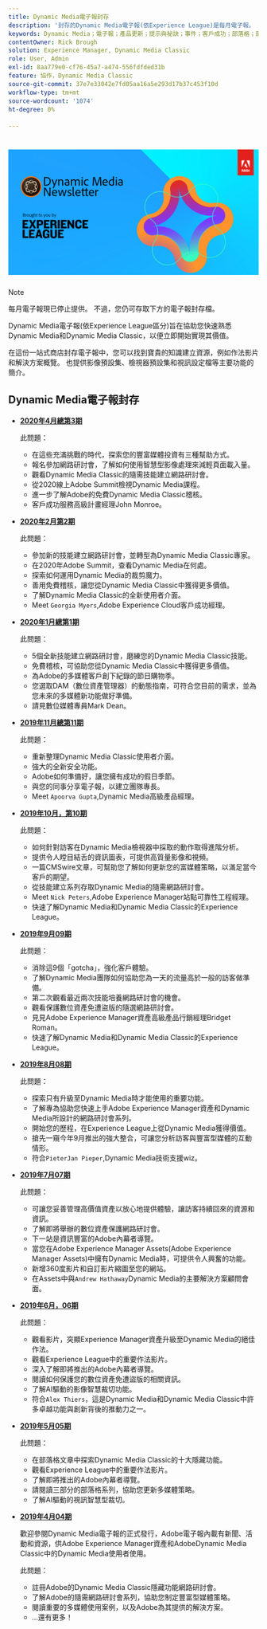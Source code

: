 ```yaml
---
title: Dynamic Media電子報封存
description: '封存的Dynamic Media電子報(依Experience League)是每月電子報。 它旨在協助您快速熟悉Dynamic Media和Dynamic Media Classic，以便立即實現價值。 封存的電子報包含寶貴的知識建設資源，此一站式電子報現已停用。 封存的電子報包含作法影片和解決方案概述。 也提供影像預設集、檢視器預設集和視訊設定檔等主要功能的簡介。 '
keywords: Dynamic Media；電子報；產品更新；提示與秘訣；事件；客戶成功；部落格；部落格；影像；影片；功能
contentOwner: Rick Brough
solution: Experience Manager, Dynamic Media Classic
role: User, Admin
exl-id: 8aa779e0-cf76-45a7-a474-556fdfded31b
feature: 協作，Dynamic Media Classic
source-git-commit: 37e7e33042e7fd05aa16a5e293d17b37c453f10d
workflow-type: tm+mt
source-wordcount: '1074'
ht-degree: 0%

---
```


# ![Dynamic Media電子報標誌](/help/assets/assets/dynamic-media-newsletter-logo.png)

>[!NOTE]
>
>每月電子報現已停止提供。 不過，您仍可存取下方的電子報封存檔。

Dynamic Media電子報(依Experience League區分)旨在協助您快速熟悉Dynamic Media和Dynamic Media Classic，以便立即開始實現其價值。

在這份一站式商店封存電子報中，您可以找到寶貴的知識建立資源，例如作法影片和解決方案概覽。 也提供影像預設集、檢視器預設集和視訊設定檔等主要功能的簡介。

<!-- ## Get inspired - Stay informed

[Sign up](https://www.adobe.com/subscription/dynamic-media-newsletter.html) to receive the Dynamic Media Newsletter on a monthly basis in your inbox. -->

## Dynamic Media電子報封存

<!-- * **[May 2020, Issue 4](https://expleague.azureedge.net/assets/aem/Experience-Insider-vol.31.html)**

    In this issue:

    * What business continuity means in uncertain times.
    * Key takeaways from the first all-digital Adobe Summit.
    * Must-watch Experience Manager breakout sessions.
    * Summit customer spotlight: Under Armour.
    * Never miss an Experience Insider webinar.
    * Public sector spotlight: The urgent need for digital enrollment.
    * Look what’s new in Experience Manager Innovation.
    * Build your Experience Manager skills *live* with the Adobe pros.
    * Connect with the Adobe Experience Manager Community.
    * Fast-track your Adobe expertise with Adobe Experience League. -->

* **[2020年4月總第3期](https://expleague.azureedge.net/assets/dynamic-media/Dynamic_Media_Newsletter_04_2020_April.html)**

   此問題：

   * 在這些充滿挑戰的時代，探索您的豐富媒體投資有三種幫助方式。
   * 報名參加網路研討會，了解如何使用智慧型影像處理來減輕頁面載入量。
   * 觀看Dynamic Media Classic的隨需技能建立網路研討會。
   * 從2020線上Adobe Summit檢視Dynamic Media課程。
   * 進一步了解Adobe的免費Dynamic Media Classic稽核。
   * 客戶成功服務高級計畫經理John Monroe。

* **[2020年2月第2期](https://expleague.azureedge.net/assets/dynamic-media/Dynamic_Media_Newsletter_02_2020_Feb.html)**

   此問題：

   * 參加新的技能建立網路研討會，並轉型為Dynamic Media Classic專家。
   * 在2020年Adobe Summit，查看Dynamic Media在何處。
   * 探索如何運用Dynamic Media的裁剪魔力。
   * 善用免費稽核，讓您從Dynamic Media Classic中獲得更多價值。
   * 了解Dynamic Media Classic的全新使用者介面。
   * Meet `Georgia Myers`,Adobe Experience Cloud客戶成功經理。

* **[2020年1月總第1期](https://expleague.azureedge.net/assets/dynamic-media/Dynamic_Media_Newsletter_01_2020_Jan.html)**

   此問題：

   * 5個全新技能建立網路研討會，磨練您的Dynamic Media Classic技能。
   * 免費稽核，可協助您從Dynamic Media Classic中獲得更多價值。
   * 為Adobe的多媒體客戶創下紀錄的節日購物季。
   * 您選取DAM（數位資產管理器）的動態指南，可符合您目前的需求，並為您未來的多媒體新功能做好準備。
   * 請見數位媒體專員Mark Dean。

* **[2019年11月總第11期](https://expleague.azureedge.net/assets/dynamic-media/Dynamic_Media_Newsletter_11_2019_Nov.html)**

   此問題：

   * 重新整理Dynamic Media Classic使用者介面。
   * 強大的全新安全功能。
   * Adobe如何準備好，讓您擁有成功的假日季節。
   * 與您的同事分享電子報，以建立團隊專長。
   * Meet `Apoorva Gupta`,Dynamic Media高級產品經理。

* **[2019年10月，第10期](https://expleague.azureedge.net/assets/dynamic-media/Dynamic_Media_Newsletter_10_2019_Oct.html)**

   此問題：

   * 如何針對訪客在Dynamic Media檢視器中採取的動作取得進階分析。
   * 提供令人瞠目結舌的資訊圖表，可提供高質量影像和視頻。
   * 一篇CMSwire文章，可幫助您了解如何更新您的富媒體策略，以滿足當今客戶的期望。
   * 從技能建立系列存取Dynamic Media的隨需網路研討會。
   * Meet `Nick Peters`,Adobe Experience Manager站點可靠性工程經理。
   * 快速了解Dynamic Media和Dynamic Media Classic的Experience League。

* **[2019年9月09期](https://expleague.azureedge.net/assets/dynamic-media/Dynamic_Media_Newsletter_09_2019_Sept.html)**

   此問題：

   * 消除這9個「gotcha」，強化客戶體驗。
   * 了解Dynamic Media團隊如何協助您為一天的流量高於一般的訪客做準備。
   * 第二次觀看最近兩次技能培養網路研討會的機會。
   * 觀看保護數位資產免遭盜版的隨選網路研討會。
   * 見見Adobe Experience Manager資產高級產品行銷經理Bridget Roman。
   * 快速了解Dynamic Media和Dynamic Media Classic的Experience League。

* **[2019年8月08期](https://expleague.azureedge.net/assets/dynamic-media/Dynamic_Media_Newsletter_08_2019_Aug.html)**

   此問題：

   * 探索只有升級至Dynamic Media時才能使用的重要功能。
   * 了解專為協助您快速上手Adobe Experience Manager資產和Dynamic Media所設計的網路研討會系列。
   * 開始您的歷程，在Experience League上從Dynamic Media獲得價值。
   * 搶先一窺今年9月推出的強大整合，可讓您分析訪客與豐富型媒體的互動情形。
   * 符合`PieterJan Pieper`,Dynamic Media技術支援wiz。

* **[2019年7月07期](https://expleague.azureedge.net/assets/dynamic-media/Dynamic_Media_Newsletter_07_2019_July.html)**

   此問題：

   * 可讓您妥善管理高價值資產以放心地提供體驗，讓訪客持續回來的資源和資訊。
   * 了解即將舉辦的數位資產保護網路研討會。
   * 下一站是資訊豐富的Adobe內幕者導覽。
   * 當您在Adobe Experience Manager Assets(Adobe Experience Manager Assets)中擁有Dynamic Media時，可提供令人興奮的功能。
   * 新增360度影片和自訂影片縮圖至您的網站。
   * 在Assets中與`Andrew Hathaway`Dynamic Media的主要解決方案顧問會面。

* **[2019年6月，06期](https://expleague.azureedge.net/assets/dynamic-media/Dynamic_Media_Newsletter_06_2019_June.html)**

   此問題：

   * 觀看影片，突顯Experience Manager資產升級至Dynamic Media的絕佳作法。
   * 觀看Experience League中的重要作法影片。
   * 深入了解即將推出的Adobe內幕者導覽。
   * 閱讀如何保護您的數位資產免遭盜版的相關資訊。
   * 了解AI驅動的影像智慧裁切功能。
   * 符合`Alex Thiers`，這是Dynamic Media和Dynamic Media Classic中許多卓越功能與創新背後的推動力之一。

* **[2019年5月05期](https://expleague.azureedge.net/assets/dynamic-media/Dynamic_Media_Newsletter_05_2019_May.html)**

   此問題：

   * 在部落格文章中探索Dynamic Media Classic的十大隱藏功能。
   * 觀看Experience League中的重要作法影片。
   * 了解即將推出的Adobe內幕者導覽。
   * 請閱讀三部分的部落格系列，協助您更新多媒體策略。
   * 了解AI驅動的視訊智慧型裁切。

* **[2019年4月04期](https://expleague.azureedge.net/assets/dynamic-media/Dynamic_Media_Newsletter_04_2019_April.html)**

   歡迎參閱Dynamic Media電子報的正式發行，Adobe電子報內載有新聞、活動和資源，供Adobe Experience Manager資產和AdobeDynamic Media Classic中的Dynamic Media使用者使用。

   此問題：
   * 註冊Adobe的Dynamic Media Classic隱藏功能網路研討會。
   * 了解Adobe的隨需網路研討會系列，協助您制定豐富型媒體策略。
   * 閱讀重要的多媒體使用案例，以及Adobe為其提供的解決方案。
   * ...還有更多！
